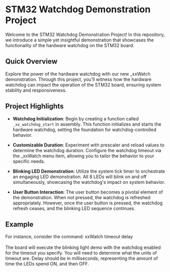 # STM32 Watchdog Demonstration Project

Welcome to the STM32 Watchdog Demonstration Project! In this repository, we introduce a simple yet insightful demonstration that showcases the functionality of the hardware watchdog on the STM32 board.

## Quick Overview

Explore the power of the hardware watchdog with our new _xxWatch demonstration. Through this project, you'll witness how the hardware watchdog can impact the operation of the STM32 board, ensuring system stability and responsiveness.

## Project Highlights

- **Watchdog Initialization**: Begin by creating a function called `_xx_watchdog_start` in assembly. This function initializes and starts the hardware watchdog, setting the foundation for watchdog-controlled behavior.

- **Customizable Duration**: Experiment with prescaler and reload values to determine the watchdog duration. Configure the watchdog timeout via the _xxWatch menu item, allowing you to tailor the behavior to your specific needs.

- **Blinking LED Demonstration**: Utilize the system tick timer to orchestrate an engaging LED demonstration. All 8 LEDs will blink on and off simultaneously, showcasing the watchdog's impact on system behavior.

- **User Button Interaction**: The user button becomes a pivotal element of the demonstration. When not pressed, the watchdog is refreshed appropriately. However, once the user button is pressed, the watchdog refresh ceases, and the blinking LED sequence continues.

## Example

For instance, consider the command: xxWatch timeout delay<br/><br/>
The board will execute the blinking light demo with the watchdog enabled for the timeout you specify. You will
need to determine what the units of timeout are. Delay should be in milliseconds, representing the amount of time
the LEDs spend ON, and then OFF.
